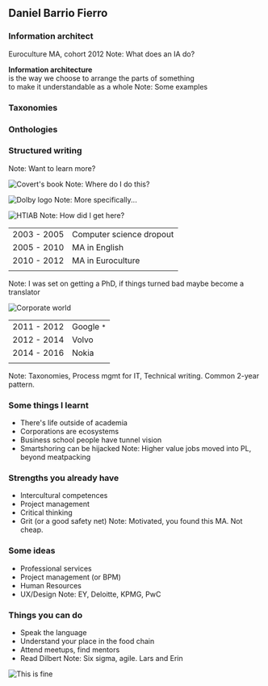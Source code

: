 ## Daniel Barrio Fierro
### Information architect
Euroculture MA, cohort 2012
Note: What does an IA do?



**Information architecture**  
is the way we choose to arrange the parts of something  
to make it understandable as a whole
Note: Some examples



### Taxonomies
### Onthologies
### Structured writing
Note: Want to learn more?



![Covert's book](http://nicolefenton.com/content/4-projects/2-how-to-make-sense-of-any-mess/makesense.jpg)
Note: Where do I do this?



![Dolby logo](http://logok.org/wp-content/uploads/2014/05/Dolby-logo.png)
Note: More specifically...



![HTIAB](http://besthometheater-system.com/wp-content/uploads/2016/09/onkyo-71-channel-home-theater-speakers-1.jpg)
Note: How did I get here?



|  |  |
| ---- | ---- |
| 2003 - 2005 | Computer science dropout |
| 2005 - 2010 | MA in English |
| 2010 - 2012 | MA in Euroculture |
|  |  |
Note: I was set on getting a PhD, if things turned bad maybe become a translator



![Corporate world](https://media.giphy.com/media/f8rhdE8liC3rq/giphy.gif)



|  |  |
| ---- | ---- |
| 2011 - 2012 | Google <small>*</small> |
| 2012 - 2014 | Volvo |
| 2014 - 2016 | Nokia |
|  |  |
Note: Taxonomies, Process mgmt for IT, Technical writing. Common 2-year pattern.



### Some things I learnt
* There's life outside of academia
* Corporations are ecosystems <!-- .element: class="fragment" data-fragment-index="1" -->
* Business school people have tunnel vision <!-- .element: class="fragment" data-fragment-index="2" -->
* Smartshoring can be hijacked <!-- .element: class="fragment" data-fragment-index="3" -->
Note: Higher value jobs moved into PL, beyond meatpacking



### Strengths you already have
* Intercultural competences
* Project management
* Critical thinking
* Grit (or a good safety net) <!-- .element: class="fragment" data-fragment-index="1" -->
Note: Motivated, you found this MA. Not cheap.



### Some ideas
* Professional services
* Project management (or BPM)
* Human Resources
* UX/Design
Note: EY, Deloitte, KPMG, PwC



### Things you can do
* Speak the language
* Understand your place in the food chain
* Attend meetups, find mentors
* Read Dilbert <!-- .element: class="fragment" data-fragment-index="1" -->
Note: Six sigma, agile. Lars and Erin



![This is fine](https://cdn0.vox-cdn.com/thumbor/_JI6MgeGQfe7BxV1fpL0CBpD2w0=/6x0:895x500/1600x900/cdn0.vox-cdn.com/uploads/chorus_image/image/49493993/this-is-fine.0.jpg)
